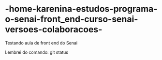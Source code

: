 # -home-karenina-estudos-programa-o-senai-front_end-curso-senai-versoes-colaboracoes-
Testando aula de front end do Senai

Lembrei do comando: git status
